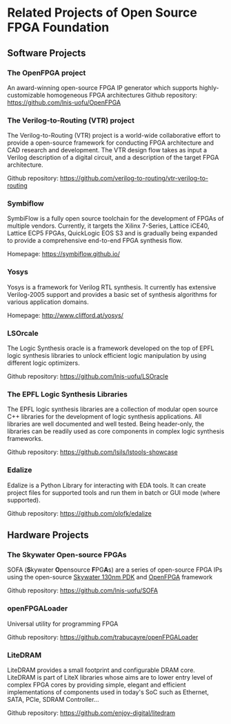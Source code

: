 # Related Projects of Open Source FPGA Foundation

## Software Projects

### The OpenFPGA project
An award-winning open-source FPGA IP generator which supports highly-customizable homogeneous FPGA architectures
Github repository: https://github.com/lnis-uofu/OpenFPGA


### The Verilog-to-Routing (VTR) project
The Verilog-to-Routing (VTR) project is a world-wide collaborative effort to provide a open-source framework for conducting FPGA architecture and CAD research and development. The VTR design flow takes as input a Verilog description of a digital circuit, and a description of the target FPGA architecture.

Github repository: https://github.com/verilog-to-routing/vtr-verilog-to-routing

### Symbiflow
SymbiFlow is a fully open source toolchain for the development of FPGAs of multiple vendors. Currently, it targets the Xilinx 7-Series, Lattice iCE40, Lattice ECP5 FPGAs, QuickLogic EOS S3 and is gradually being expanded to provide a comprehensive end-to-end FPGA synthesis flow.

Homepage: https://symbiflow.github.io/

### Yosys
Yosys is a framework for Verilog RTL synthesis. It currently has extensive Verilog-2005 support and provides a basic set of synthesis algorithms for various application domains. 

Homepage: http://www.clifford.at/yosys/

### LSOrcale
The Logic Synthesis oracle is a framework developed on the top of EPFL logic synthesis libraries to unlock efficient logic manipulation by using different logic optimizers.

Github repository: https://github.com/lnis-uofu/LSOracle

### The EPFL Logic Synthesis Libraries
The EPFL logic synthesis libraries are a collection of modular open source C++ libraries for the development of logic synthesis applications. All libraries are well documented and well tested. Being header-only, the libraries can be readily used as core components in complex logic synthesis frameworks.

Github repository: https://github.com/lsils/lstools-showcase

### Edalize
Edalize is a Python Library for interacting with EDA tools. It can create project files for supported tools and run them in batch or GUI mode (where supported).

Github repository: https://github.com/olofk/edalize

## Hardware Projects

### The Skywater Open-source FPGAs
SOFA (**S**kywater **O**pensource **F**PG**A**s) are a series of open-source FPGA IPs using the open-source [Skywater 130nm PDK](https://github.com/google/skywater-pdk) and [OpenFPGA](https://github.com/lnis-uofu/OpenFPGA) framework

Github repository: https://github.com/lnis-uofu/SOFA

### openFPGALoader
Universal utility for programming FPGA

Github repository: https://github.com/trabucayre/openFPGALoader

### LiteDRAM
LiteDRAM provides a small footprint and configurable DRAM core. LiteDRAM is part of LiteX libraries whose aims are to lower entry level of complex FPGA cores by providing simple, elegant and efficient implementations of components used in today's SoC such as Ethernet, SATA, PCIe, SDRAM Controller...

Github repository: https://github.com/enjoy-digital/litedram
